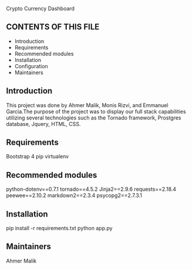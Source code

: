 Crypto Currency Dashboard


CONTENTS OF THIS FILE
---------------------
   
 * Introduction
 * Requirements
 * Recommended modules
 * Installation
 * Configuration
 * Maintainers
 
 
Introduction
------------
This project was done by Ahmer Malik, Monis Rizvi, and Emmanuel Garcia.The purpose
of the project was to display our full stack capabilities utilizing several technologies such as the Tornado framework, Prostgres database, Jquery, HTML, CSS.


Requirements
------------
Bootstrap 4
pip
virtualenv


Recommended modules
-------------------
python-dotenv==0.7.1
tornado==4.5.2
Jinja2==2.9.6
requests==2.18.4
peewee==2.10.2
markdown2==2.3.4
psycopg2==2.7.3.1

 
Installation
------------
pip install -r requirements.txt
python app.py


Maintainers
-----------
Ahmer Malik
